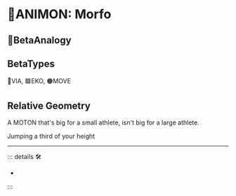 # 💜<anima>ANIMON: Morfo</anima>

## 🔷<beta>BetaAnalogy</beta>

## BetaTypes

🔻<via>VIA</via>, 🟩<ekos>EKO</ekos>, 🟠<motor>MOVE</motor>

## Relative Geometry

A MOTON that's big for a small athlete, isn't big for a large athlete.

Jumping a third of your height

---

<!-- =================================================== -->
<!-- =================================================== -->
<!-- =================================================== -->
<!-- =================================================== -->
<!-- =================================================== -->
::: details 🛠

-

:::
